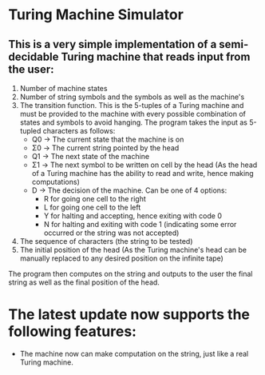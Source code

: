 # Turing Machine Simulator

## This is a very simple implementation of a semi-decidable Turing machine that reads input from the user:

1. Number of machine states
2. Number of string symbols and the symbols as well as the machine's
3. The transition function. This is the 5-tuples of a Turing machine and must be provided to the machine with every possible combination of states and symbols to avoid hanging. The program takes the input as 5-tupled characters as follows:
   - Q0 -> The current state that the machine is on
   - Σ0 -> The current string pointed by the head
   - Q1 -> The next state of the machine
   - Σ1 -> The next symbol to be written on cell by the head (As the head of a Turing machine has the ability to read and write, hence making computations)
   - D -> The decision of the machine. Can be one of 4 options: 
     - R for going one cell to the right
     - L for going one cell to the left
     - Y for halting and accepting, hence exiting with code 0 
     - N for halting and exiting with code 1 (indicating some error occurred or the string was not accepted)
4. The sequence of characters (the string to be tested)
5. The initial position of the head (As the Turing machine's head can be manually replaced to any desired position on the infinite tape)

The program then computes on the string and outputs to the user the final string as well as the final position of the head.
# The latest update now supports the following features:
- The machine now can make computation on the string, just like a real Turing machine.
   
